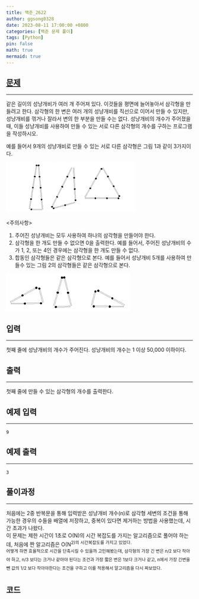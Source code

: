 ```yaml
---
title: 백준_2622
author: ggsong0328
date: 2023-08-11 17:00:00 +0800
categories: [백준 문제 풀이]
tags: [Python]
pin: false
math: true
mermaid: true
---
```


## __[문제](https://www.acmicpc.net/problem/2622)__
***
같은 길이의 성냥개비가 여러 개 주어져 있다. 이것들을 평면에 늘어놓아서 삼각형을 만들려고 한다. 삼각형의 한 변은 여러 개의 성냥개비를 직선으로 이어서 만들 수 있지만, 성냥개비를 꺾거나 잘라서 변의 한 부분을 만들 수는 없다. 성냥개비의 개수가 주어졌을 때, 이들 성냥개비를 사용하여 만들 수 있는 서로 다른 삼각형의 개수를 구하는 프로그램을 작성하시오.

예를 들어서 9개의 성냥개비로 만들 수 있는 서로 다른 삼각형은 그림 1과 같이 3가지이다.

![이미지](/assets/img/2622.gif)

<주의사항>

1. 주어진 성냥개비는 모두 사용하여 하나의 삼각형을 만들어야 한다.
2. 삼각형을 한 개도 만들 수 없으면 0을 출력한다. 예를 들어서, 주어진 성냥개비의 수가 1, 2, 또는 4인 경우에는 삼각형을 한 개도 만들 수 없다.
3. 합동인 삼각형들은 같은 삼각형으로 본다. 예를 들어서 성냥개비 5개를 사용하여 만들수 있는 그림 2의 삼각형들은 같은 삼각형으로 본다.

![이미지](/assets/img/2622_2.gif)

## __입력__
***
첫째 줄에 성냥개비의 개수가 주어진다. 성냥개비의 개수는 1 이상 50,000 이하이다.

## __출력__
***
첫째 줄에 만들 수 있는 삼각형의 개수를 출력한다.

## 예제 입력
***
    9

## 예제 출력
***
    3

## __풀이과정__
***
처음에는 2중 반복문을 통해 입력받은 성냥개비 개수(n)로 삼각형 세변의 조건을 통해 가능한 경우의 수들을 배열에 저장하고, 중복이 있다면 제거하는 방법을 사용했는데, 시간 초과가 나왔다. <br>
이 문제는 제한 시간이 1초로 O(N)의 시간 복잡도를 가지는 알고리즘으로 풀어야 하는데, 처음에 짠 알고리즘은 O(N<sup>2)의 시간복잡도를 가지고 있었다.<br>
어떻게 하면 효율적으로 시간을 단축시킬 수 있을까 고민해봤는데, 삼각형의 가장 긴 변은 n/2 보다 작아야 하고, n/3 보다는 크거나 같아야 된다는 조건과 가장 짧은 변은 1보다 크거나 같고, n에서 가장 긴변을 뺀 값의 1/2 보다 작아야한다는 조건을 구하고 이를 적용해서 알고리즘을 다시 짜보았다.

## __코드__
<script src="https://gist.github.com/ggsong0328/9c6657e4fc230d1fb0b57cb3d6cb0b5b.js"></script>